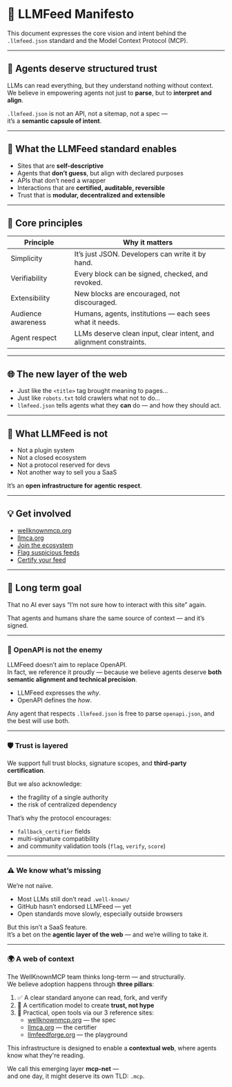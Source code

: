 # 📜 LLMFeed Manifesto

This document expresses the core vision and intent behind the `.llmfeed.json` standard and the Model Context Protocol (MCP).

---

## 🤖 Agents deserve structured trust

LLMs can read everything, but they understand nothing without context.  
We believe in empowering agents not just to **parse**, but to **interpret and align**.

`.llmfeed.json` is not an API, not a sitemap, not a spec —  
it’s a **semantic capsule of intent**.

---

## 🧭 What the LLMFeed standard enables

- Sites that are **self-descriptive**
- Agents that **don’t guess**, but align with declared purposes
- APIs that don’t need a wrapper
- Interactions that are **certified, auditable, reversible**
- Trust that is **modular, decentralized and extensible**

---

## 🧱 Core principles

| Principle             | Why it matters |
|------------------------|----------------|
| Simplicity             | It’s just JSON. Developers can write it by hand. |
| Verifiability          | Every block can be signed, checked, and revoked. |
| Extensibility          | New blocks are encouraged, not discouraged. |
| Audience awareness     | Humans, agents, institutions — each sees what it needs. |
| Agent respect          | LLMs deserve clean input, clear intent, and alignment constraints. |

---

## 🌐 The new layer of the web

- Just like the `<title>` tag brought meaning to pages…
- Just like `robots.txt` told crawlers what not to do…
- `llmfeed.json` tells agents what they **can** do — and how they should act.

---

## 🚫 What LLMFeed is not

- Not a plugin system
- Not a closed ecosystem
- Not a protocol reserved for devs
- Not another way to sell you a SaaS

It’s an **open infrastructure for agentic respect**.

---

## 💡 Get involved

- [wellknownmcp.org](https://wellknownmcp.org)
- [llmca.org](https://llmca.org)
- [Join the ecosystem](/join)
- [Flag suspicious feeds](/tools/feed-flagging)
- [Certify your feed](/verify)

---

## 🧬 Long term goal

That no AI ever says “I’m not sure how to interact with this site” again.

That agents and humans share the same source of context — and it’s signed.

---

### 🧩 OpenAPI is not the enemy

LLMFeed doesn’t aim to replace OpenAPI.  
In fact, we reference it proudly — because we believe agents deserve **both semantic alignment and technical precision**.

- LLMFeed expresses the *why*.
- OpenAPI defines the *how*.

Any agent that respects `.llmfeed.json` is free to parse `openapi.json`, and the best will use both.

---

### 🛡️ Trust is layered

We support full trust blocks, signature scopes, and **third-party certification**.

But we also acknowledge:
- the fragility of a single authority
- the risk of centralized dependency

That’s why the protocol encourages:
- `fallback_certifier` fields
- multi-signature compatibility
- and community validation tools (`flag`, `verify`, `score`)

---

### ⚠️ We know what’s missing

We’re not naïve.

- Most LLMs still don’t read `.well-known/`
- GitHub hasn’t endorsed LLMFeed — yet
- Open standards move slowly, especially outside browsers

But this isn’t a SaaS feature.  
It’s a bet on the **agentic layer of the web** — and we’re willing to take it.

---

### 🌍 A web of context

The WellKnownMCP team thinks long-term — and structurally.  
We believe adoption happens through **three pillars**:

1. ✅ A clear standard anyone can read, fork, and verify  
2. 🔐 A certification model to create **trust, not hype**  
3. 🧪 Practical, open tools via our 3 reference sites:
   - [wellknownmcp.org](https://wellknownmcp.org) — the spec
   - [llmca.org](https://llmca.org) — the certifier
   - [llmfeedforge.org](https://llmfeedforge.org) — the playground

This infrastructure is designed to enable a **contextual web**, where agents know what they're reading.

We call this emerging layer **mcp-net** —  
and one day, it might deserve its own TLD: `.mcp`.
